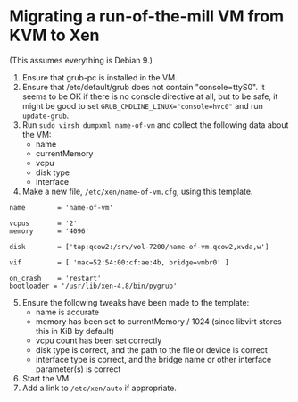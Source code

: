 # Migrating a run-of-the-mill VM from KVM to Xen

(This assumes everything is Debian 9.)

1. Ensure that grub-pc is installed in the VM.
2. Ensure that /etc/default/grub does not contain "console=ttyS0". It seems to be OK if there is no console directive at all, but to be safe, it might be good to set ```GRUB_CMDLINE_LINUX="console=hvc0"``` and run ```update-grub```.
3. Run ```sudo virsh dumpxml name-of-vm``` and collect the following data about the VM:
   * name
   * currentMemory
   * vcpu
   * disk type
   * interface
4. Make a new file, ```/etc/xen/name-of-vm.cfg```, using this template.
```
name        = 'name-of-vm'

vcpus       = '2'
memory      = '4096'

disk        = ['tap:qcow2:/srv/vol-7200/name-of-vm.qcow2,xvda,w']

vif         = [ 'mac=52:54:00:cf:ae:4b, bridge=vmbr0' ]

on_crash    = 'restart'
bootloader = '/usr/lib/xen-4.8/bin/pygrub'
```
5. Ensure the following tweaks have been made to the template:
   * name is accurate
   * memory has been set to currentMemory / 1024 (since libvirt stores this in KiB by default)
   * vcpu count has been set correctly
   * disk type is correct, and the path to the file or device is correct
   * interface type is correct, and the bridge name or other interface parameter(s) is correct
6. Start the VM.
7. Add a link to ```/etc/xen/auto``` if appropriate.
